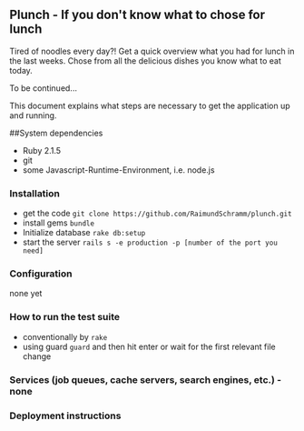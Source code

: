 ## Plunch - If you don't know what to chose for lunch

Tired of noodles every day?!
Get a quick overview what you had for lunch in the last weeks.
Chose from all the delicious dishes you know what to eat today.

To be continued...

This document explains what steps are necessary to get the
application up and running.

##System dependencies
- Ruby 2.1.5
- git
- some Javascript-Runtime-Environment, i.e. node.js

### Installation
- get the code
`git clone https://github.com/RaimundSchramm/plunch.git`
- install gems
`bundle`
- Initialize database
`rake db:setup`
- start the server
`rails s -e production -p [number of the port you need]`

### Configuration
none yet

### How to run the test suite
- conventionally by `rake`
- using guard `guard` and then hit enter or wait for the first relevant file change

### Services (job queues, cache servers, search engines, etc.) - none
### Deployment instructions
